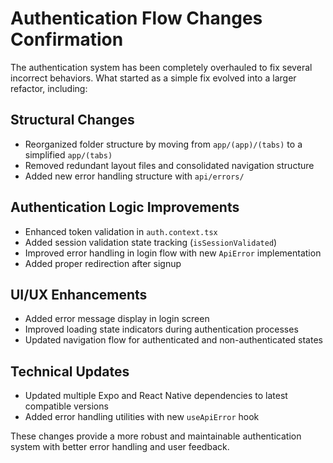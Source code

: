 # Authentication Flow Changes Confirmation

The authentication system has been completely overhauled to fix several incorrect behaviors. What started as a simple fix evolved into a larger refactor, including:

## Structural Changes
- Reorganized folder structure by moving from `app/(app)/(tabs)` to a simplified `app/(tabs)`
- Removed redundant layout files and consolidated navigation structure
- Added new error handling structure with `api/errors/`

## Authentication Logic Improvements
- Enhanced token validation in `auth.context.tsx`
- Added session validation state tracking (`isSessionValidated`)
- Improved error handling in login flow with new `ApiError` implementation
- Added proper redirection after signup

## UI/UX Enhancements
- Added error message display in login screen
- Improved loading state indicators during authentication processes
- Updated navigation flow for authenticated and non-authenticated states

## Technical Updates
- Updated multiple Expo and React Native dependencies to latest compatible versions
- Added error handling utilities with new `useApiError` hook

These changes provide a more robust and maintainable authentication system with better error handling and user feedback.

